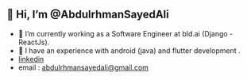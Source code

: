 ## 👋 Hi, I’m @AbdulrhmanSayedAli
- 👀 I’m currently working as a Software Engineer at bld.ai (Django - ReactJs).
- 👀 I have an experience with android (java) and flutter development .
- [linkedin](https://linkedin.com/in/abdulrhman-sayed-ali-48a089193)
- email : abdulrhmansayedali@gmail.com
